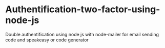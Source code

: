 # Authentification-two-factor-using-node-js
Double authentification using node js with node-mailer for email sending code and speakeasy or code generator
